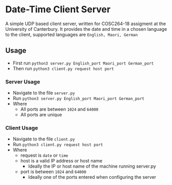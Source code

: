 # Date-Time Client Server

A simple UDP based client server, written for COSC264-18 assigment at the University of Canterbury. It provides the date and time in a chosen language to the client, supported languages are `English, Maori, German`

## Usage
  - First run `python3 server.py English_port Maori_port German_port`
  - Then run `python3 client.py request host port`

### Server Usage
  - Navigate to the file `server.py`
  - Run `python3 server.py English_port Maori_port German_port`
  - Where
      * All ports are between `1024` and `64000`
      * All ports are unique
      
      
### Client Usage
  - Navigate to the file `client.py`
  - Run `python3 client.py request host port`
  - Where
      * request is `date` or `time`
      * host is a valid IP address or host name
          - Ideally the IP or host name of the machine running server.py
      * port is between `1024` and `64000`
          - Ideally one of the ports entered when configuring the server

